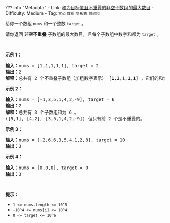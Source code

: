 
??? info "Metadata"
    - Link: [和为目标值且不重叠的非空子数组的最大数目](https://leetcode-cn.com/problems/maximum-number-of-non-overlapping-subarrays-with-sum-equals-target)
    - Difficulty: Medium
    - Tag: `贪心` `数组` `哈希表` `前缀和`

<p>给你一个数组&nbsp;<code>nums</code>&nbsp;和一个整数&nbsp;<code>target</code>&nbsp;。</p>

<p>请你返回&nbsp;<strong>非空不重叠</strong>&nbsp;子数组的最大数目，且每个子数组中数字和都为 <code>target</code>&nbsp;。</p>

<p>&nbsp;</p>

<p><strong>示例 1：</strong></p>

<pre><strong>输入：</strong>nums = [1,1,1,1,1], target = 2
<strong>输出：</strong>2
<strong>解释：</strong>总共有 2 个不重叠子数组（加粗数字表示） [<strong>1,1</strong>,1,<strong>1,1</strong>] ，它们的和为目标值 2 。
</pre>

<p><strong>示例 2：</strong></p>

<pre><strong>输入：</strong>nums = [-1,3,5,1,4,2,-9], target = 6
<strong>输出：</strong>2
<strong>解释：</strong>总共有 3 个子数组和为 6 。
([5,1], [4,2], [3,5,1,4,2,-9]) 但只有前 2 个是不重叠的。</pre>

<p><strong>示例 3：</strong></p>

<pre><strong>输入：</strong>nums = [-2,6,6,3,5,4,1,2,8], target = 10
<strong>输出：</strong>3
</pre>

<p><strong>示例 4：</strong></p>

<pre><strong>输入：</strong>nums = [0,0,0], target = 0
<strong>输出：</strong>3
</pre>

<p>&nbsp;</p>

<p><strong>提示：</strong></p>

<ul>
	<li><code>1 &lt;= nums.length &lt;=&nbsp;10^5</code></li>
	<li><code>-10^4 &lt;= nums[i] &lt;=&nbsp;10^4</code></li>
	<li><code>0 &lt;= target &lt;= 10^6</code></li>
</ul>
